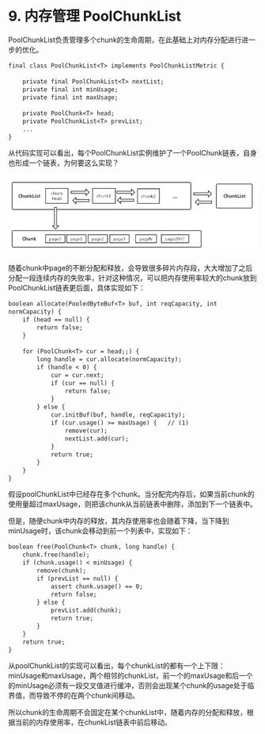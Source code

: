 # 9. 内存管理 PoolChunkList

PoolChunkList负责管理多个chunk的生命周期，在此基础上对内存分配进行进一步的优化。

```text
final class PoolChunkList<T> implements PoolChunkListMetric {
    
    private final PoolChunkList<T> nextList;
    private final int minUsage;
    private final int maxUsage;

    private PoolChunk<T> head;
    private PoolChunkList<T> prevList;
    ...
}
```

从代码实现可以看出，每个PoolChunkList实例维护了一个PoolChunk链表，自身也形成一个链表，为何要这么实现？

![Paste\_Image.png](../../../.gitbook/assets/image%20%2827%29.png)

随着chunk中page的不断分配和释放，会导致很多碎片内存段，大大增加了之后分配一段连续内存的失败率，针对这种情况，可以把内存使用率较大的chunk放到PoolChunkList链表更后面，具体实现如下：

```text
boolean allocate(PooledByteBuf<T> buf, int reqCapacity, int normCapacity) {
    if (head == null) {
        return false;
    }

    for (PoolChunk<T> cur = head;;) {
        long handle = cur.allocate(normCapacity);
        if (handle < 0) {
            cur = cur.next;
            if (cur == null) {
                return false;
            }
        } else {
            cur.initBuf(buf, handle, reqCapacity);
            if (cur.usage() >= maxUsage) {   // (1)
                remove(cur);
                nextList.add(cur);
            }
            return true;
        }
    }
}
```

假设poolChunkList中已经存在多个chunk。当分配完内存后，如果当前chunk的使用量超过maxUsage，则把该chunk从当前链表中删除，添加到下一个链表中。

但是，随便chunk中内存的释放，其内存使用率也会随着下降，当下降到minUsage时，该chunk会移动到前一个列表中，实现如下：

```text
boolean free(PoolChunk<T> chunk, long handle) {
    chunk.free(handle);
    if (chunk.usage() < minUsage) {
        remove(chunk);
        if (prevList == null) {
            assert chunk.usage() == 0;
            return false;
        } else {
            prevList.add(chunk);
            return true;
        }
    }
    return true;
}
```

从poolChunkList的实现可以看出，每个chunkList的都有一个上下限：minUsage和maxUsage，两个相邻的chunkList，前一个的maxUsage和后一个的minUsage必须有一段交叉值进行缓冲，否则会出现某个chunk的usage处于临界值，而导致不停的在两个chunk间移动。

所以chunk的生命周期不会固定在某个chunkList中，随着内存的分配和释放，根据当前的内存使用率，在chunkList链表中前后移动。

